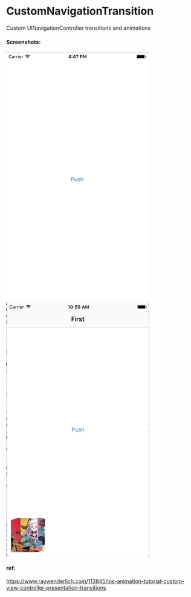 # CustomNavigationTransition
Custom UINavigationController transitions and animations

#### Screenshots:
![alt tag](https://github.com/tomfriwel/CustomNavigationTransition/blob/master/Screenshots/Apr-11-2017%2016-48-09.gif)
![alt tag](https://github.com/tomfriwel/CustomNavigationTransition/blob/master/Screenshots/Apr-12-2017%2010-59-38.gif)


#### ref:

https://www.raywenderlich.com/113845/ios-animation-tutorial-custom-view-controller-presentation-transitions
